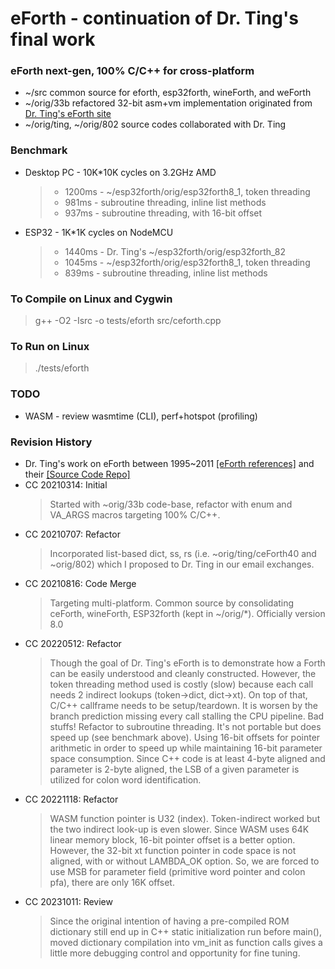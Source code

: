 # eForth - continuation of Dr. Ting's final work

### eForth next-gen, 100% C/C++ for cross-platform
* ~/src common source for eforth, esp32forth, wineForth, and weForth
* ~/orig/33b refactored 32-bit asm+vm implementation originated from <a href="http://forth.org/OffeteStore/OffeteStore.html" target="_blank">Dr. Ting's eForth site</a>
* ~/orig/ting, ~/orig/802 source codes collaborated with Dr. Ting

### Benchmark
* Desktop PC - 10K*10K cycles on 3.2GHz AMD
   > + 1200ms - ~/esp32forth/orig/esp32forth8_1, token threading
   > +  981ms - subroutine threading, inline list methods
   > +  937ms - subroutine threading, with 16-bit offset

* ESP32 - 1K*1K cycles on NodeMCU
   > + 1440ms - Dr. Ting's ~/esp32forth/orig/esp32forth_82
   > + 1045ms - ~/esp32forth/orig/esp32forth8_1, token threading
   > +  839ms - subroutine threading, inline list methods

### To Compile on Linux and Cygwin
> g++ -O2 -Isrc -o tests/eforth src/ceforth.cpp

### To Run on Linux
> ./tests/eforth

### TODO
* WASM - review wasmtime (CLI), perf+hotspot (profiling)

### Revision History
* Dr. Ting's work on eForth between 1995~2011
  <a href="http://forth.org/library/eforth_SOC" target="_blank">[eForth references]</a> and their <a href="http://forth.org/library/eforth_SOC/eforth_SOC_source" target="_blank">[Source Code Repo]</a>
* CC 20210314: Initial
  > Started with ~orig/33b code-base, refactor with enum and VA_ARGS macros targeting 100% C/C++.
* CC 20210707: Refactor
  > Incorporated list-based dict, ss, rs (i.e. ~orig/ting/ceForth40 and ~orig/802) which I proposed to Dr. Ting in our email exchanges.
* CC 20210816: Code Merge
  > Targeting multi-platform. Common source by consolidating ceForth, wineForth, ESP32forth (kept in ~/orig/*). Officially version 8.0
* CC 20220512: Refactor
  >  Though the goal of Dr. Ting's eForth is to demonstrate how a Forth can be easily understood and cleanly constructed. However, the token threading method used is costly (slow) because each call needs 2 indirect lookups (token->dict, dict->xt). On top of that, C/C++ callframe needs to be setup/teardown. It is worsen by the branch prediction missing every call stalling the CPU pipeline. Bad stuffs!
  > Refactor to subroutine threading. It's not portable but does speed up (see benchmark above). Using 16-bit offsets for pointer arithmetic in order to speed up while maintaining 16-bit parameter space consumption. Since C++ code is at least 4-byte aligned and parameter is 2-byte aligned, the LSB of a given parameter is utilized for colon word identification.
* CC 20221118: Refactor
  > WASM function pointer is U32 (index). Token-indirect worked but the two indirect look-up is even slower. Since WASM uses 64K linear memory block, 16-bit pointer offset is a better option. However, the 32-bit xt function pointer in code space is not aligned, with or without LAMBDA_OK option. So, we are forced to use MSB for parameter field (primitive word pointer and colon pfa), there are only 16K offset.
* CC 20231011: Review
  > Since the original intention of having a pre-compiled ROM dictionary still end up in C++ static initialization run before main(), moved dictionary compilation into vm_init as function calls gives a little more debugging control and opportunity for fine tuning.

